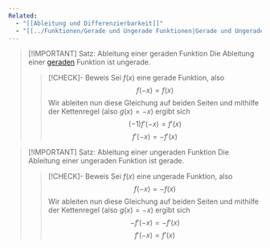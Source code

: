 ```yaml
---
Related:
  - "[[Ableitung und Differenzierbarkeit]]"
  - "[[../Funktionen/Gerade und Ungerade Funktionen|Gerade und Ungerade Funktionen]]"
---
```


> [!IMPORTANT] Satz: Ableitung einer geraden Funktion
> Die Ableitung einer [geraden](../Funktionen/Gerade%20und%20Ungerade%20Funktionen.md) Funktion ist ungerade.
> > [!CHECK]- Beweis
> > Sei $f(x)$ eine gerade Funktion, also
> > $$f(-x) = f(x)$$
> > Wir ableiten nun diese Gleichung auf beiden Seiten und mithilfe der Kettenregel (also $g(x) = -x$) ergibt sich
> > $$(-1)f'(-x) = f'(x)$$
> > $$f'(-x) = -f'(x)$$

> [!IMPORTANT] Satz: Ableitung einer ungeraden Funktion
> Die Ableitung einer ungeraden Funktion ist gerade.
> > [!CHECK]- Beweis
> > Sei $f(x)$ eine ungerade Funktion, also
> > $$f(-x) = -f(x)$$
> > Wir ableiten nun diese Gleichung auf beiden Seiten und mithilfe der Kettenregel (also $g(x) = -x$) ergibt sich
> > $$-f'(-x) = -f'(x)$$
> > $$f'(-x) = f'(x)$$